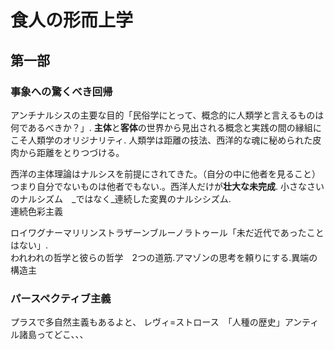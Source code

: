 # 食人の形而上学
## 第一部
### 事象への驚くべき回帰
アンチナルシスの主要な目的「民俗学にとって、概念的に人類学と言えるものは何であるべきか？」. **主体**と**客体**の世界から見出される概念と実践の間の縁組にこそ人類学のオリジナリティ. 人類学は距離の技法、西洋的な魂に秘められた皮肉から距離をとりつづける。

西洋の主体理論はナルシスを前提にされてきた。（自分の中に他者を見ること）つまり自分でないものは他者でもない.。西洋人だけが**壮大な未完成**. 小さなさいのナルシズム　_ではなく_連続した変異のナルシシズム.     
  連続色彩主義

ロイワグナーマリリンストラザーン[](https://ja.wikipedia.org/wiki/%E3%83%9E%E3%83%AA%E3%83%AA%E3%83%B3%E3%83%BB%E3%82%B9%E3%83%88%E3%83%A9%E3%82%B6%E3%83%BC%E3%83%B3)ブルーノラトゥール「未だ近代であったことはない」.          
われわれの哲学と彼らの哲学　2つの道筋.アマゾンの思考を頼りにする.異端の構造主
### パースペクティブ主義
プラスで多自然主義もあるよと、
レヴィ=ストロース　「人種の歴史」アンティル諸島ってどこ、、、

